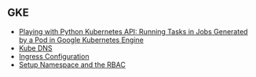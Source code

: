 ## GKE

- [Playing with Python Kubernetes API: Running Tasks in Jobs Generated by a Pod in Google Kubernetes Engine](kubernetes-python-client.md)
- [Kube DNS](kube-dns.md)
- [Ingress Configuration](ingress.md)
- [Setup Namespace and the RBAC](rbac.md)